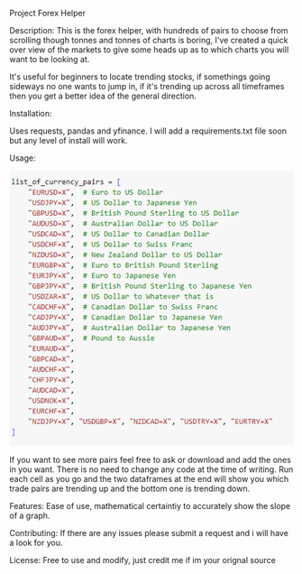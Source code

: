 Project Forex Helper

Description:
This is the forex helper, with hundreds of pairs to choose from scrolling though tonnes and tonnes of charts is boring,
I've created a quick over view of the markets to give some heads up as to which charts you will want to be looking at.

It's useful for beginners to locate trending stocks, if somethings going sideways no one wants to jump in, if it's trending up across
all timeframes then you get a better idea of the general direction.

Installation:

Uses requests, pandas and yfinance. I will add a requirements.txt file soon but any level of install will work.

Usage:

![Sample Image](forex_pairs_snippet.png)

If you want to see more pairs feel free to ask or download and add the ones in you want. There is no need to change any code at the time
of writing. Run each cell as you go and the two dataframes at the end will show you which trade pairs are trending up and the bottom one is trending down.

Features:
Ease of use, mathematical certaintiy to accurately show the slope of a graph.

Contributing:
If there are any issues please submit a request and i will have a look for you.

License:
Free to use and modify, just credit me if im your orignal source
